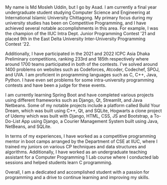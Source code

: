 My name is Md Mosleh Uddin, but I go by Asad. I am currently a final year undergraduate student studying Computer Science and Engineering at International Islamic University Chittagong. My primary focus during my university studies has been on Competitive Programming, and I have achieved several notable accomplishments in this area. For example, I was the champion of the IIUC Intra Dept. Junior Programming Contest '21 and placed 9th in the East Delta University Inter-University Programming Contest '22.

Additionally, I have participated in the 2021 and 2022 ICPC Asia Dhaka Preliminary competitions, ranking 233rd and 185th respectively where around 1700 teams participated in both of the contests. I've solved around 1400 problems on websites such as Codeforces, Atcoder, Codechef, SPOJ, and UVA. I am proficient in programming languages such as C, C++, Java, Python. I have even set problems for some intra-university programming contests and have been a judge for these events.

I am currently learning Spring Boot and have completed various projects using different frameworks such as Django, Qt, Streamlit, and Java Netbeans. Some of my notable projects include a platform called Build Your Dream, which was built using C++, Qt, and SQLite, Hogwarts a clone project of Udemy which was built with Django, HTML, CSS, JS and Bootstrap, a To-Do-List App using Django, a Courier Management System built using Java, NetBeans, and SQLite.

In terms of my experiences, I have worked as a competitive programming mentor in boot camps arranged by the Department of CSE at IIUC, where I trained my juniors on various CP techniques and data structures and algorithms. Additionally, I have worked as an undergraduate teaching assistant for a Computer Programming 1 Lab course where I conducted lab sessions and helped students learn C programming.

Overall, I am a dedicated and accomplished student with a passion for programming and a drive to continue learning and improving my skills.